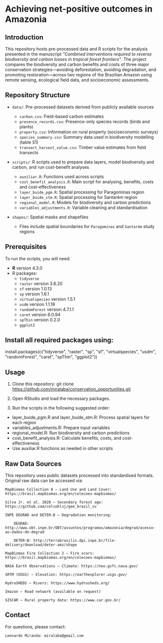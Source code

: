 # Achieving net-positive outcomes in Amazonia

## Introduction

This repository hosts pre-processed data and R scripts for the analysis presented in the manuscript *"Combined interventions required to reverse biodiversity and carbon losses in tropical forest frontiers"*. The project compares the biodiversity and carbon benefits and costs of three major conservation strategies—avoiding deforestation, avoiding degradation, and promoting restoration—across two regions of the Brazilian Amazon using remote sensing, ecological field data, and socioeconomic assessments.

## Repository Structure

- `data/`: Pre-processed datasets derived from publicly available sources
  - `carbon.csv`: Field-based carbon estimates
  - `presence_records.csv`: Presence-only species records (birds and plants)
  - `property.csv`: Information on rural property (socioeconomic surveys)
  - `species_summary.csv`: Summary data used in biodiversity modelling (table S1)
  - `transect_harvest_value.csv`: Timber value estimates from field transects

- `scripts/`: R scripts used to prepare data layers, model biodiversity and carbon, and run cost-benefit analyses
  - `auxiliar.R`: Functions used across scripts
  - `cost_benefit_analysis.R`: Main script for analysing, benefits, costs and cost-effectiveness
  - `layer_buide_pgm.R`: Spatial processing for Paragominas region
  - `layer_buide_stm.R`: Spatial processing for Santarém region
  - `regional_model.R`: Models for biodiversity and carbon predictions
  - `variables_adjustments.R`: Variable cleaning and standardisation

- `shapes/`: Spatial masks and shapefiles
  - Files include spatial boundaries for `Paragominas` and `Santarém` study regions

## Prerequisites

To run the scripts, you will need:

- **R** version 4.3.0
- R packages:
  - `tidyverse`
  - `raster` version 3.6.20
  - `sf` version 1.0.13
  - `sp` version 1.6.1
  - `virtualspecies` version 1.5.1
  - `usdm` version 1.1.18
  - `randomForest` version 4.7.1.1
  - `caret` version 6.0.94
  - `spThin` version 0.2.0
  - `ggplot2`

## Install all required packages using:

install.packages(c("tidyverse", "raster", "sp", "sf", "virtualspecies", "usdm", "randomForest", "caret", "spThin", "ggplot2"))


## Usage

1. Clone this repository: 
  git clone https://github.com/miralaba/conservation_opportunities.git

2. Open RStudio and load the necessary packages.

3. Run the scripts in the following suggested order:

  - layer_buide_pgm.R and layer_buide_stm.R: Process spatial layers for each region
  - variables_adjustments.R: Prepare input variables
  - regional_model.R: Run biodiversity and carbon predictions
  - cost_benefit_analysis.R: Calculate benefits, costs, and cost-effectiveness
  - Use auxiliar.R functions as needed in other scripts

## Raw Data Sources

This repository uses public datasets processed into standardised formats. Original raw data can be accessed via:

    MapBiomas Collection 8 – Land Use and Land Cover: https://brasil.mapbiomas.org/en/colecoes-mapbiomas/

    Silva Jr. et al. 2020 – Secondary forest age: https://github.com/celsohlsj/gee_brazil_sv

    INPE DEGRAD and DETER-B – Degradation monitoring:

        DEGRAD: http://www.obt.inpe.br/OBT/assuntos/programas/amazonia/degrad/acesso-ao-dados-do-degrad

        DETER-B: http://terrabrasilis.dpi.inpe.br/file-delivery/download/deter-amz/shape

    MapBiomas Fire Collection 2 – Fire scars: https://brasil.mapbiomas.org/en/colecoes-mapbiomas/

    NASA Earth Observations – Climate: https://neo.gsfc.nasa.gov/

    SRTM (USGS) – Elevation: https://earthexplorer.usgs.gov/

    HydroSHEDS – Rivers: https://www.hydrosheds.org/

    Imazon – Road network (available on request)

    SISCAR – Rural property data: https://www.car.gov.br/  

## Contact

For questions, please contact:

    Leonardo Miranda: miralaba@gmail.com